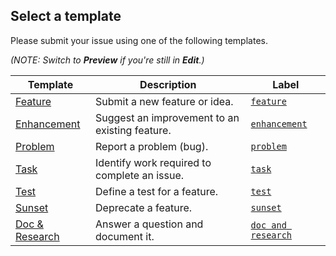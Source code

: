 ## Select a template
Please submit your issue using one of the following templates. 

_(NOTE: Switch to **Preview** if you're still in **Edit**.)_

|Template|Description|Label|
|---|---|---|
|[Feature](https://github.com/mikegfisher/feedback/issues/new?template=feature.md&labels=feature)|Submit a new feature or idea.|[`feature`](https://github.com/mikegfisher/feedback/labels/feature)|
|[Enhancement](https://github.com/mikegfisher/feedback/issues/new?template=enhancement.md&labels=enhancement)|Suggest an improvement to an existing feature.|[`enhancement`](https://github.com/mikegfisher/feedback/labels/enhancement)|
|[Problem](https://github.com/mikegfisher/feedback/issues/new?template=problem.md&labels=problem)|Report a problem (bug).|[`problem`](https://github.com/mikegfisher/feedback/labels/problem)|
|[Task](https://github.com/mikegfisher/feedback/issues/new?template=task.md&labels=task)|Identify work required to complete an issue.|[`task`](https://github.com/mikegfisher/feedback/labels/task)|
|[Test](https://github.com/mikegfisher/feedback/issues/new?template=test.md&labels=test)|Define a test for a feature.|[`test`](https://github.com/mikegfisher/feedback/labels/test)|
|[Sunset](https://github.com/mikegfisher/feedback/issues/new?template=sunset.md&labels=sunset)|Deprecate a feature.|[`sunset`](https://github.com/mikegfisher/feedback/labels/sunset)|
|[Doc & Research](https://github.com/mikegfisher/feedback/issues/new?template=doc_and_research.md&labels=doc%20and%20research)|Answer a question and document it.|[`doc and research`](https://github.com/mikegfisher/feedback/labels/doc%20and%20research)|
